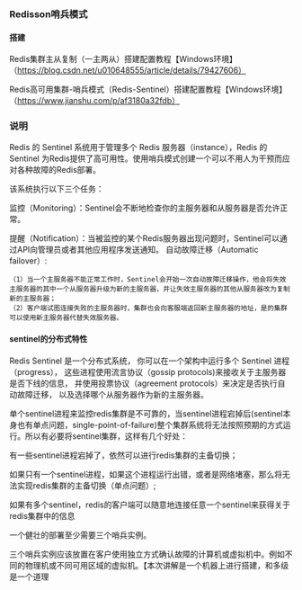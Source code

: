 ### Redisson哨兵模式
#### 搭建

Redis集群主从复制（一主两从）搭建配置教程【Windows环境】
（https://blog.csdn.net/u010648555/article/details/79427606）

Redis高可用集群-哨兵模式（Redis-Sentinel）搭建配置教程【Windows环境】
（https://www.jianshu.com/p/af3180a32fdb）

### 说明
Redis 的 Sentinel 系统用于管理多个 Redis 服务器（instance），Redis 的 Sentinel 为Redis提供了高可用性。使用哨兵模式创建一个可以不用人为干预而应对各种故障的Redis部署。

该系统执行以下三个任务：

监控（Monitoring）：Sentinel会不断地检查你的主服务器和从服务器是否允许正常。

提醒（Notification）：当被监控的某个Redis服务器出现问题时，Sentinel可以通过API向管理员或者其他应用程序发送通知。
自动故障迁移（Automatic failover）: 

    （1）当一个主服务器不能正常工作时，Sentinel会开始一次自动故障迁移操作，他会将失效主服务器的其中一个从服务器升级为新的主服务器，并让失效主服务器的其他从服务器改为复制新的主服务器；
    （2）客户端试图连接失败的主服务器时，集群也会向客服端返回新主服务器的地址，是的集群可以使用新主服务器代替失效服务器。

#### sentinel的分布式特性
Redis Sentinel 是一个分布式系统， 你可以在一个架构中运行多个 Sentinel 进程（progress）， 这些进程使用流言协议（gossip protocols)来接收关于主服务器是否下线的信息， 并使用投票协议（agreement protocols）来决定是否执行自动故障迁移， 以及选择哪个从服务器作为新的主服务器。

单个sentinel进程来监控redis集群是不可靠的，当sentinel进程宕掉后(sentinel本身也有单点问题，single-point-of-failure)整个集群系统将无法按照预期的方式运行。所以有必要将sentinel集群，这样有几个好处：

有一些sentinel进程宕掉了，依然可以进行redis集群的主备切换；

如果只有一个sentinel进程，如果这个进程运行出错，或者是网络堵塞，那么将无法实现redis集群的主备切换（单点问题）;

如果有多个sentinel，redis的客户端可以随意地连接任意一个sentinel来获得关于redis集群中的信息

一个健壮的部署至少需要三个哨兵实例。

三个哨兵实例应该放置在客户使用独立方式确认故障的计算机或虚拟机中。例如不同的物理机或不同可用区域的虚拟机。【本次讲解是一个机器上进行搭建，和多级是一个道理